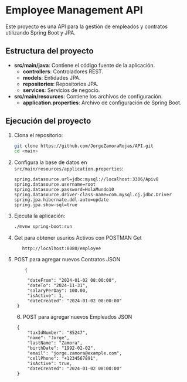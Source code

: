 # Employee Management API

Este proyecto es una API para la gestión de empleados y contratos utilizando Spring Boot y JPA.

## Estructura del proyecto

- **src/main/java**: Contiene el código fuente de la aplicación.
    - **controllers**: Controladores REST.
    - **models**: Entidades JPA.
    - **repositories**: Repositorios JPA.
    - **services**: Servicios de negocio.
- **src/main/resources**: Contiene los archivos de configuración.
  - **application.properties**: Archivo de configuración de Spring Boot.

## Ejecución del proyecto

1. Clona el repositorio:
    ```sh
    git clone https://github.com/JorgeZamoraRojas/API.git
    cd <main>
    ```

2. Configura la base de datos en `src/main/resources/application.properties`:
    ```properties
   spring.datasource.url=jdbc:mysql://localhost:3306/Apiv8
    spring.datasource.username=root
    spring.datasource.password=HolaMundo10
    spring.datasource.driver-class-name=com.mysql.cj.jdbc.Driver
    spring.jpa.hibernate.ddl-auto=update
    spring.jpa.show-sql=true
    ```

3. Ejecuta la aplicación:
    ```sh
    ./mvnw spring-boot:run
    ```

4.  Get para obtener usurios Activos con POSTMAN Get
    ```
       http://localhost:8080/employee
    ```
5. POST para agregar nuevos Contratos JSON
   ```
       {

        "dateFrom": "2024-01-02 08:00:00",
        "dateTo": "2024-11-31",
        "salaryPerDay": 100.00,
        "isActive": 1,
        "dateCreated": "2024-01-02 08:00:00"
    }

    ```
   6. POST para agregar nuevos Empleados JSON
   ```
    {
        "taxIdNumber": "85247",
        "name": "Jorge",
        "lastName": "Zamora",
        "birthDate": "1992-02-02",
        "email": "jorge.zamora@example.com",
        "cellPhone": "+1234567891",
        "isActive": true,
        "dateCreated": "2024-01-02 08:00:00"
    }


    ```
   
